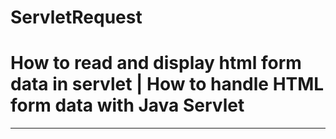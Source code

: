 <h1>ServletRequest</h1>
<h1>How to read and display html form data in servlet | How to handle HTML form data with Java Servlet</h1>

------------------------------------------------------------------------
